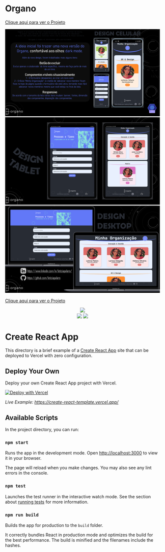 <h1>Organo</h1>

[Clique aqui para ver o Projeto](https://organo-dark-mode.vercel.app)

<img src="https://github.com/leticiapalaro/organo-dark-mode/blob/main/public/img/organo/Slide1%20-%20Copia.PNG?raw=true">
<img src="https://github.com/leticiapalaro/organo-dark-mode/blob/main/public/img/organo/Slide2.PNG?raw=true">
<img src="https://github.com/leticiapalaro/organo-dark-mode/blob/main/public/img/organo/Slide3.PNG?raw=true">

[Clique aqui para ver o Projeto](https://organo-dark-mode.vercel.app)

<div align="center"> 
  
  
  <img height="200vh" src="https://github.com/leticiapalaro/leticiapalaro/blob/main/ok.gif?raw=true"><br>  <a href="https://www.linkedin.com/in/leticiapalaro/" target="_blank"><img height="25vh" src="https://github.com/leticiapalaro/leticiapalaro/blob/main/linkedin.png?raw=true" target="_blank"></a>
  <a href = "mailto:leticiapalaro@live.com"><img height="25vh" src="https://github.com/leticiapalaro/leticiapalaro/blob/main/contato.png?raw=true" target="_blank"></a><br>
</div>

# Create React App

This directory is a brief example of a [Create React App](https://github.com/facebook/create-react-app) site that can be deployed to Vercel with zero configuration.

## Deploy Your Own

Deploy your own Create React App project with Vercel.

[![Deploy with Vercel](https://vercel.com/button)](https://vercel.com/new/clone?repository-url=https://github.com/vercel/vercel/tree/main/examples/create-react-app&template=create-react-app)

_Live Example: https://create-react-template.vercel.app/_

## Available Scripts

In the project directory, you can run:

### `npm start`

Runs the app in the development mode. Open [http://localhost:3000](http://localhost:3000) to view it in your browser.

The page will reload when you make changes. You may also see any lint errors in the console.

### `npm test`

Launches the test runner in the interactive watch mode. See the section about [running tests](https://facebook.github.io/create-react-app/docs/running-tests) for more information.

### `npm run build`

Builds the app for production to the `build` folder.

It correctly bundles React in production mode and optimizes the build for the best performance. The build is minified and the filenames include the hashes.
